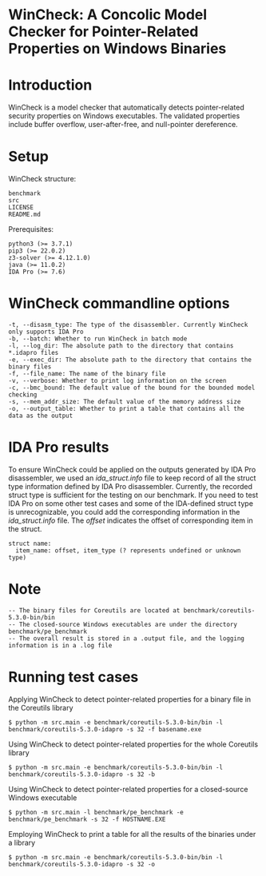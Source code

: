 # WinCheck: A Concolic Model Checker for Pointer-Related Properties on Windows Binaries

# Introduction
WinCheck is a model checker that automatically detects pointer-related security properties on Windows executables. The validated properties include buffer overflow, user-after-free, and null-pointer dereference.

# Setup
WinCheck structure:

    benchmark
    src
    LICENSE
    README.md

Prerequisites:

    python3 (>= 3.7.1)
    pip3 (>= 22.0.2)
    z3-solver (>= 4.12.1.0)
    java (>= 11.0.2)
    IDA Pro (>= 7.6)
    
# WinCheck commandline options

    -t, --disasm_type: The type of the disassembler. Currently WinCheck only supports IDA Pro
    -b, --batch: Whether to run WinCheck in batch mode
    -l, --log_dir: The absolute path to the directory that contains *.idapro files
    -e, --exec_dir: The absolute path to the directory that contains the binary files
    -f, --file_name: The name of the binary file
    -v, --verbose: Whether to print log information on the screen
    -c, --bmc_bound: The default value of the bound for the bounded model checking
    -s, --mem_addr_size: The default value of the memory address size
    -o, --output_table: Whether to print a table that contains all the data as the output
    
    
# IDA Pro results

To ensure WinCheck could be applied on the outputs generated by IDA Pro disassembler, we used an *ida_struct.info* file to keep record of all the struct type information defined by IDA Pro disassembler. Currently, the recorded struct type is sufficient for the testing on our benchmark. If you need to test IDA Pro on some other test cases and some of the IDA-defined struct type is unrecognizable, you could add the corresponding information in the *ida_struct.info* file. The *offset* indicates the offset of corresponding item in the struct.

    struct name: 
      item_name: offset, item_type (? represents undefined or unknown type)

# Note

    -- The binary files for Coreutils are located at benchmark/coreutils-5.3.0-bin/bin
    -- The closed-source Windows executables are under the directory benchmark/pe_benchmark
    -- The overall result is stored in a .output file, and the logging information is in a .log file

# Running test cases

Applying WinCheck to detect pointer-related properties for a binary file in the Coreutils library

    $ python -m src.main -e benchmark/coreutils-5.3.0-bin/bin -l benchmark/coreutils-5.3.0-idapro -s 32 -f basename.exe

Using WinCheck to detect pointer-related properties for the whole Coreutils library

    $ python -m src.main -e benchmark/coreutils-5.3.0-bin/bin -l benchmark/coreutils-5.3.0-idapro -s 32 -b

Using WinCheck to detect pointer-related properties for a closed-source Windows executable

    $ python -m src.main -l benchmark/pe_benchmark -e benchmark/pe_benchmark -s 32 -f HOSTNAME.EXE
    
Employing WinCheck to print a table for all the results of the binaries under a library

    $ python -m src.main -e benchmark/coreutils-5.3.0-bin/bin -l benchmark/coreutils-5.3.0-idapro -s 32 -o




